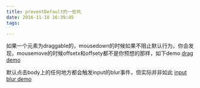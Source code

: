 ```yaml
---
title: preventDefault的一些坑
date: 2016-11-18 16:39:45
tags:

---
```


如果一个元素为draggable的，mousedown的时候如果不阻止默认行为，你会发现，mousemove的时候offsetx和offsety都不是你预想的那样，如下demo
[drag demo](https://jsfiddle.net/liuhuiashazj/2r3atLn5/)
<!--more-->
默认点击body上的任何地方都会触发input的blur事件，但实际并非如此
[input blur demo](https://jsfiddle.net/liuhuiashazj/un18p1cx/)
